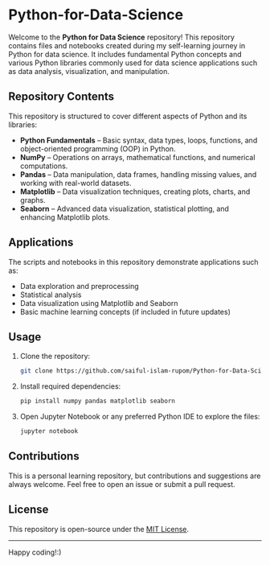 # Python-for-Data-Science

Welcome to the **Python for Data Science** repository! This repository contains files and notebooks created during my self-learning journey in Python for data science. It includes fundamental Python concepts and various Python libraries commonly used for data science applications such as data analysis, visualization, and manipulation.

## Repository Contents
This repository is structured to cover different aspects of Python and its libraries:

- **Python Fundamentals** – Basic syntax, data types, loops, functions, and object-oriented programming (OOP) in Python.
- **NumPy** – Operations on arrays, mathematical functions, and numerical computations.
- **Pandas** – Data manipulation, data frames, handling missing values, and working with real-world datasets.
- **Matplotlib** – Data visualization techniques, creating plots, charts, and graphs.
- **Seaborn** – Advanced data visualization, statistical plotting, and enhancing Matplotlib plots.

## Applications
The scripts and notebooks in this repository demonstrate applications such as:
- Data exploration and preprocessing
- Statistical analysis
- Data visualization using Matplotlib and Seaborn
- Basic machine learning concepts (if included in future updates)

## Usage
1. Clone the repository:
   ```sh
   git clone https://github.com/saiful-islam-rupom/Python-for-Data-Science.git
   ```
2. Install required dependencies:
   ```sh
   pip install numpy pandas matplotlib seaborn
   ```
3. Open Jupyter Notebook or any preferred Python IDE to explore the files:
   ```sh
   jupyter notebook
   ```

## Contributions
This is a personal learning repository, but contributions and suggestions are always welcome. Feel free to open an issue or submit a pull request.

## License
This repository is open-source under the [MIT License](LICENSE).

---
Happy coding!:)


